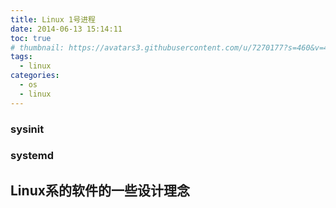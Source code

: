 ```yaml
---
title: Linux 1号进程
date: 2014-06-13 15:14:11
toc: true
# thumbnail: https://avatars3.githubusercontent.com/u/7270177?s=460&v=4
tags:
  - linux
categories:
  - os
  - linux
---
```



### sysinit

### systemd

## Linux系的软件的一些设计理念
